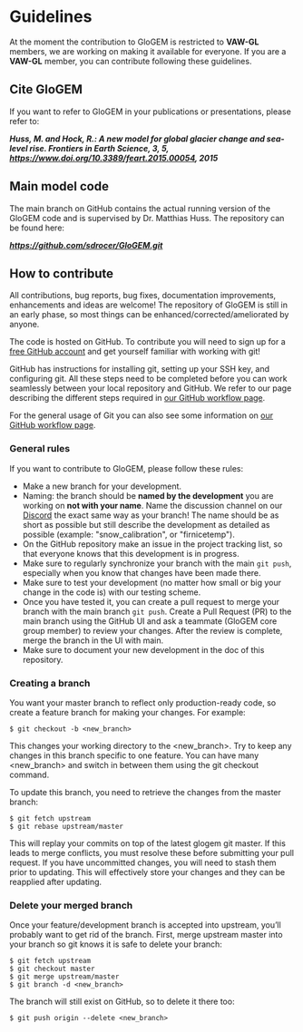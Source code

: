 # Guidelines

At the moment the contribution to GloGEM is restricted to **VAW-GL** members, we are working on making it available for everyone.
If you are a **VAW-GL** member, you can contribute following these guidelines.

## Cite GloGEM
If you want to refer to GloGEM in your publications or presentations, please refer to:

**_Huss, M. and Hock, R.: A new model for global glacier change and sea-level rise. Frontiers in Earth Science, 3, 5, https://www.doi.org/10.3389/feart.2015.00054, 2015_**

## Main model code
The main branch on GitHub contains the actual running version of the GloGEM code and is supervised by Dr. Matthias Huss. The repository can be found here:

**_https://github.com/sdrocer/GloGEM.git_**

## How to contribute
All contributions, bug reports, bug fixes, documentation improvements, enhancements and ideas are welcome! The repository of GloGEM is still in an early phase, so most things can be enhanced/corrected/ameliorated by anyone.

The code is hosted on GitHub. To contribute you will need to sign up for a [free GitHub account](https://github.com/signup/free) and get yourself familiar with working with git!

GitHub has instructions for installing git, setting up your SSH key, and configuring git. All these steps need to be completed before you can work seamlessly between your local repository and GitHub. We refer to our page describing the different steps required in [our GitHub workflow page](https://github.com/sdrocer/GloGEM/wiki/Git-workflow). 

For the general usage of Git you can also see some information on [our GitHub workflow page](https://github.com/sdrocer/GloGEM/wiki/Git-workflow).

### General rules
If you want to contribute to GloGEM, please follow these rules: 
* Make a new branch for your development.
* Naming: the branch should be **named by the development** you are working on **not with your name**. Name the discussion channel on our [Discord](https://discord.gg/AgaaJA7z) the exact same way as your branch! The name should be as short as possible but still describe the development as detailed as possible (example: "snow_calibration", or "firnicetemp").
* On the GitHub repository make an issue in the project tracking list, so that everyone knows that this development is in progress. 
* Make sure to regularly synchronize your branch with the main `git push`, especially when you know that changes have been made there. 
* Make sure to test your development (no matter how small or big your change in the code is) with our testing scheme. 
* Once you have tested it, you can create a pull request to merge your branch with the main branch `git push`. Create a Pull Request (PR) to the main branch using the GitHub UI and ask a teammate (GloGEM core group member) to review your changes. After the review is complete, merge the branch in the UI with main.
* Make sure to document your new development in the doc of this repository. 


### Creating a branch
You want your master branch to reflect only production-ready code, so create a feature branch for making your changes. For example:
```
$ git checkout -b <new_branch>
```
This changes your working directory to the <new_branch>. Try to keep any changes in this branch specific to one feature. You can have many <new_branch> and switch in between them using the git checkout command.

To update this branch, you need to retrieve the changes from the master branch:
```
$ git fetch upstream
$ git rebase upstream/master
```
This will replay your commits on top of the latest glogem git master. If this leads to merge conflicts, you must resolve these before submitting your pull request. If you have uncommitted changes, you will need to stash them prior to updating. This will effectively store your changes and they can be reapplied after updating.

### Delete your merged branch
Once your feature/development branch is accepted into upstream, you’ll probably want to get rid of the branch. First, merge upstream master into your branch so git knows it is safe to delete your branch:
```
$ git fetch upstream
$ git checkout master
$ git merge upstream/master
$ git branch -d <new_branch>
```

The branch will still exist on GitHub, so to delete it there too:
```
$ git push origin --delete <new_branch>
```